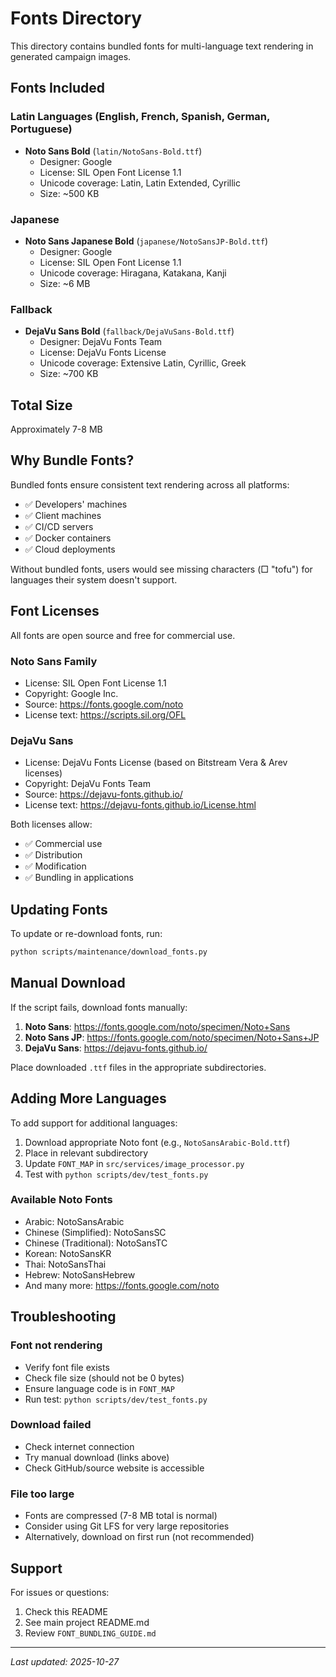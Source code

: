 # Fonts Directory

This directory contains bundled fonts for multi-language text rendering in generated campaign images.

## Fonts Included

### Latin Languages (English, French, Spanish, German, Portuguese)
- **Noto Sans Bold** (`latin/NotoSans-Bold.ttf`)
  - Designer: Google
  - License: SIL Open Font License 1.1
  - Unicode coverage: Latin, Latin Extended, Cyrillic
  - Size: ~500 KB

### Japanese
- **Noto Sans Japanese Bold** (`japanese/NotoSansJP-Bold.ttf`)
  - Designer: Google
  - License: SIL Open Font License 1.1
  - Unicode coverage: Hiragana, Katakana, Kanji
  - Size: ~6 MB

### Fallback
- **DejaVu Sans Bold** (`fallback/DejaVuSans-Bold.ttf`)
  - Designer: DejaVu Fonts Team
  - License: DejaVu Fonts License
  - Unicode coverage: Extensive Latin, Cyrillic, Greek
  - Size: ~700 KB

## Total Size

Approximately 7-8 MB

## Why Bundle Fonts?

Bundled fonts ensure consistent text rendering across all platforms:
- ✅ Developers' machines
- ✅ Client machines
- ✅ CI/CD servers
- ✅ Docker containers
- ✅ Cloud deployments

Without bundled fonts, users would see missing characters (□ "tofu") for languages their system doesn't support.

## Font Licenses

All fonts are open source and free for commercial use.

### Noto Sans Family
- License: SIL Open Font License 1.1
- Copyright: Google Inc.
- Source: https://fonts.google.com/noto
- License text: https://scripts.sil.org/OFL

### DejaVu Sans
- License: DejaVu Fonts License (based on Bitstream Vera & Arev licenses)
- Copyright: DejaVu Fonts Team
- Source: https://dejavu-fonts.github.io/
- License text: https://dejavu-fonts.github.io/License.html

Both licenses allow:
- ✅ Commercial use
- ✅ Distribution
- ✅ Modification
- ✅ Bundling in applications

## Updating Fonts

To update or re-download fonts, run:

```bash
python scripts/maintenance/download_fonts.py
```

## Manual Download

If the script fails, download fonts manually:

1. **Noto Sans**: https://fonts.google.com/noto/specimen/Noto+Sans
2. **Noto Sans JP**: https://fonts.google.com/noto/specimen/Noto+Sans+JP
3. **DejaVu Sans**: https://dejavu-fonts.github.io/

Place downloaded `.ttf` files in the appropriate subdirectories.

## Adding More Languages

To add support for additional languages:

1. Download appropriate Noto font (e.g., `NotoSansArabic-Bold.ttf`)
2. Place in relevant subdirectory
3. Update `FONT_MAP` in `src/services/image_processor.py`
4. Test with `python scripts/dev/test_fonts.py`

### Available Noto Fonts

- Arabic: NotoSansArabic
- Chinese (Simplified): NotoSansSC
- Chinese (Traditional): NotoSansTC
- Korean: NotoSansKR
- Thai: NotoSansThai
- Hebrew: NotoSansHebrew
- And many more: https://fonts.google.com/noto

## Troubleshooting

### Font not rendering
- Verify font file exists
- Check file size (should not be 0 bytes)
- Ensure language code is in `FONT_MAP`
- Run test: `python scripts/dev/test_fonts.py`

### Download failed
- Check internet connection
- Try manual download (links above)
- Check GitHub/source website is accessible

### File too large
- Fonts are compressed (7-8 MB total is normal)
- Consider using Git LFS for very large repositories
- Alternatively, download on first run (not recommended)

## Support

For issues or questions:
1. Check this README
2. See main project README.md
3. Review `FONT_BUNDLING_GUIDE.md`

---

*Last updated: 2025-10-27*
